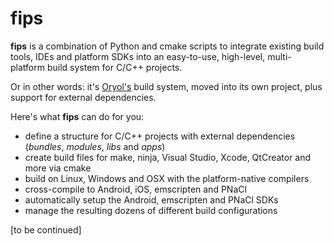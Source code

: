 fips
====

**fips** is a combination of Python and cmake scripts to integrate existing build tools, IDEs and platform SDKs into an easy-to-use, high-level, multi-platform build system for C/C++ projects.

Or in other words: it's [Oryol's](http://www.github.com/floooh/oryol) build system, moved into its own project, plus support for external dependencies.

Here's what **fips** can do for you:

- define a structure for C/C++ projects with external dependencies (_bundles_, _modules_, _libs_ and _apps_)
- create build files for make, ninja, Visual Studio, Xcode, QtCreator and more via cmake
- build on Linux, Windows and OSX with the platform-native compilers
- cross-compile to Android, iOS, emscripten and PNaCl
- automatically setup the Android, emscripten and PNaCl SDKs 
- manage the resulting dozens of different build configurations

[to be continued]
